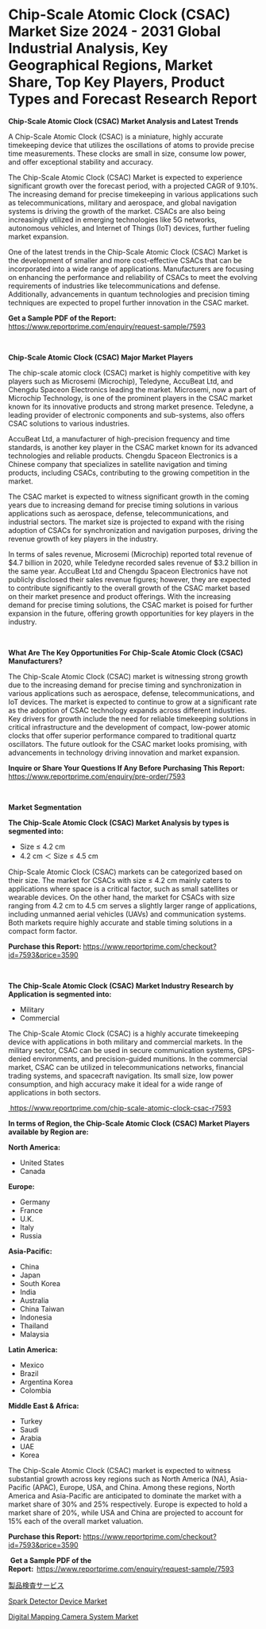 <p><h1>Chip-Scale Atomic Clock (CSAC) Market Size 2024 - 2031 Global Industrial Analysis, Key Geographical Regions, Market Share, Top Key Players, Product Types and Forecast Research Report</h1></p><p><strong>Chip-Scale Atomic Clock (CSAC) Market Analysis and Latest Trends</strong></p>
<p><p>A Chip-Scale Atomic Clock (CSAC) is a miniature, highly accurate timekeeping device that utilizes the oscillations of atoms to provide precise time measurements. These clocks are small in size, consume low power, and offer exceptional stability and accuracy.</p><p>The Chip-Scale Atomic Clock (CSAC) Market is expected to experience significant growth over the forecast period, with a projected CAGR of 9.10%. The increasing demand for precise timekeeping in various applications such as telecommunications, military and aerospace, and global navigation systems is driving the growth of the market. CSACs are also being increasingly utilized in emerging technologies like 5G networks, autonomous vehicles, and Internet of Things (IoT) devices, further fueling market expansion.</p><p>One of the latest trends in the Chip-Scale Atomic Clock (CSAC) Market is the development of smaller and more cost-effective CSACs that can be incorporated into a wide range of applications. Manufacturers are focusing on enhancing the performance and reliability of CSACs to meet the evolving requirements of industries like telecommunications and defense. Additionally, advancements in quantum technologies and precision timing techniques are expected to propel further innovation in the CSAC market.</p></p>
<p><strong>Get a Sample PDF of the Report:&nbsp;</strong> <a href="https://www.reportprime.com/enquiry/request-sample/7593">https://www.reportprime.com/enquiry/request-sample/7593</a></p>
<p>&nbsp;</p>
<p><strong>Chip-Scale Atomic Clock (CSAC) Major Market Players</strong></p>
<p><p>The chip-scale atomic clock (CSAC) market is highly competitive with key players such as Microsemi (Microchip), Teledyne, AccuBeat Ltd, and Chengdu Spaceon Electronics leading the market. Microsemi, now a part of Microchip Technology, is one of the prominent players in the CSAC market known for its innovative products and strong market presence. Teledyne, a leading provider of electronic components and sub-systems, also offers CSAC solutions to various industries.</p><p>AccuBeat Ltd, a manufacturer of high-precision frequency and time standards, is another key player in the CSAC market known for its advanced technologies and reliable products. Chengdu Spaceon Electronics is a Chinese company that specializes in satellite navigation and timing products, including CSACs, contributing to the growing competition in the market.</p><p>The CSAC market is expected to witness significant growth in the coming years due to increasing demand for precise timing solutions in various applications such as aerospace, defense, telecommunications, and industrial sectors. The market size is projected to expand with the rising adoption of CSACs for synchronization and navigation purposes, driving the revenue growth of key players in the industry.</p><p>In terms of sales revenue, Microsemi (Microchip) reported total revenue of $4.7 billion in 2020, while Teledyne recorded sales revenue of $3.2 billion in the same year. AccuBeat Ltd and Chengdu Spaceon Electronics have not publicly disclosed their sales revenue figures; however, they are expected to contribute significantly to the overall growth of the CSAC market based on their market presence and product offerings. With the increasing demand for precise timing solutions, the CSAC market is poised for further expansion in the future, offering growth opportunities for key players in the industry.</p></p>
<p>&nbsp;</p>
<p><strong>What Are The Key Opportunities For Chip-Scale Atomic Clock (CSAC) Manufacturers?</strong></p>
<p><p>The Chip-Scale Atomic Clock (CSAC) market is witnessing strong growth due to the increasing demand for precise timing and synchronization in various applications such as aerospace, defense, telecommunications, and IoT devices. The market is expected to continue to grow at a significant rate as the adoption of CSAC technology expands across different industries. Key drivers for growth include the need for reliable timekeeping solutions in critical infrastructure and the development of compact, low-power atomic clocks that offer superior performance compared to traditional quartz oscillators. The future outlook for the CSAC market looks promising, with advancements in technology driving innovation and market expansion.</p></p>
<p><strong>Inquire or Share Your Questions If Any Before Purchasing This Report:</strong> <a href="https://www.reportprime.com/enquiry/pre-order/7593">https://www.reportprime.com/enquiry/pre-order/7593</a></p>
<p>&nbsp;</p>
<p><strong>Market Segmentation</strong></p>
<p><strong>The Chip-Scale Atomic Clock (CSAC) Market Analysis by types is segmented into:</strong></p>
<p><ul><li>Size ≤ 4.2 cm</li><li>4.2 cm ＜ Size ≤ 4.5 cm</li></ul></p>
<p><p>Chip-Scale Atomic Clock (CSAC) markets can be categorized based on their size. The market for CSACs with size ≤ 4.2 cm mainly caters to applications where space is a critical factor, such as small satellites or wearable devices. On the other hand, the market for CSACs with size ranging from 4.2 cm to 4.5 cm serves a slightly larger range of applications, including unmanned aerial vehicles (UAVs) and communication systems. Both markets require highly accurate and stable timing solutions in a compact form factor.</p></p>
<p><strong>Purchase this Report:&nbsp;</strong><a href="https://www.reportprime.com/checkout?id=7593&price=3590">https://www.reportprime.com/checkout?id=7593&price=3590</a></p>
<p>&nbsp;</p>
<p><strong>The Chip-Scale Atomic Clock (CSAC) Market Industry Research by Application is segmented into:</strong></p>
<p><ul><li>Military</li><li>Commercial</li></ul></p>
<p><p>The Chip-Scale Atomic Clock (CSAC) is a highly accurate timekeeping device with applications in both military and commercial markets. In the military sector, CSAC can be used in secure communication systems, GPS-denied environments, and precision-guided munitions. In the commercial market, CSAC can be utilized in telecommunications networks, financial trading systems, and spacecraft navigation. Its small size, low power consumption, and high accuracy make it ideal for a wide range of applications in both sectors.</p></p>
<p><a href="https://www.reportprime.com/chip-scale-atomic-clock-csac-r7593">&nbsp;https://www.reportprime.com/chip-scale-atomic-clock-csac-r7593</a></p>
<p><strong>In terms of Region, the Chip-Scale Atomic Clock (CSAC) Market Players available by Region are:</strong></p>
<p>
    <p> <strong> North America: </strong>
        <ul>
            <li>United States</li>
            <li>Canada</li>
        </ul>
        </p> 
    <p> <strong> Europe: </strong>
        <ul>
            <li>Germany</li>
            <li>France</li>
            <li>U.K.</li>
            <li>Italy</li>
            <li>Russia</li>
        </ul>
        </p> 
    <p> <strong> Asia-Pacific: </strong>
        <ul>
            <li>China</li>
            <li>Japan</li>
            <li>South Korea</li>
            <li>India</li>
            <li>Australia</li>
            <li>China Taiwan</li>
            <li>Indonesia</li>
            <li>Thailand</li>
            <li>Malaysia</li>
        </ul>
        </p> 
    <p> <strong> Latin America: </strong>
        <ul>
            <li>Mexico</li>
            <li>Brazil</li>
            <li>Argentina Korea</li>
            <li>Colombia</li>
        </ul>
        </p> 
    <p> <strong> Middle East & Africa: </strong>
        <ul>
            <li>Turkey</li>
            <li>Saudi</li>
            <li>Arabia</li>
            <li>UAE</li>
            <li>Korea</li>
        </ul>
    </p>
    </p>
<p><p>The Chip-Scale Atomic Clock (CSAC) market is expected to witness substantial growth across key regions such as North America (NA), Asia-Pacific (APAC), Europe, USA, and China. Among these regions, North America and Asia-Pacific are anticipated to dominate the market with a market share of 30% and 25% respectively. Europe is expected to hold a market share of 20%, while USA and China are projected to account for 15% each of the overall market valuation.</p></p>
<p><strong>Purchase this Report: </strong><a href="https://www.reportprime.com/checkout?id=7593&price=3590">https://www.reportprime.com/checkout?id=7593&price=3590</a></p>
<p>&nbsp;<strong>Get a Sample PDF of the Report:&nbsp;&nbsp;</strong><a href="https://www.reportprime.com/enquiry/request-sample/7593">https://www.reportprime.com/enquiry/request-sample/7593</a></p>
<p><strong></strong></p>
<p><p><a href="https://github.com/BrionnaBoyle/Market-Research-Report-List-1/blob/main/999055676586.md">製品検査サービス</a></p><p><a href="https://github.com/ElmoRunolfsson2023/Market-Research-Report-List-1/blob/main/spark-detector-device-market.md">Spark Detector Device Market</a></p><p><a href="https://github.com/susanjprice2023/Market-Research-Report-List-1/blob/main/digital-mapping-camera-system-market.md">Digital Mapping Camera System Market</a></p></p>